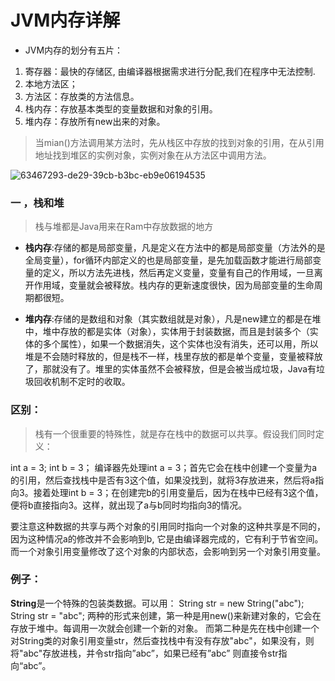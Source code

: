# JVM内存详解

-  JVM内存的划分有五片：

1. 寄存器：最快的存储区, 由编译器根据需求进行分配,我们在程序中无法控制. 
2. 本地方法区；
3. 方法区：存放类的方法信息。
4. 栈内存：存放基本类型的变量数据和对象的引用。
5. 堆内存：存放所有new出来的对象。

>  当mian()方法调用某方法时，先从栈区中存放的找到对象的引用，在从引用地址找到堆区的实例对象，实例对象在从方法区中调用方法。

![63467293-de29-39cb-b3bc-eb9e06194535](C:\Users\27600\Desktop\63467293-de29-39cb-b3bc-eb9e06194535.jpg)



### **一 ，栈和堆**

> 栈与堆都是Java用来在Ram中存放数据的地方

- **栈内存**:存储的都是局部变量，凡是定义在方法中的都是局部变量（方法外的是全局变量），for循环内部定义的也是局部变量，是先加载函数才能进行局部变量的定义，所以方法先进栈，然后再定义变量，变量有自己的作用域，一旦离开作用域，变量就会被释放。栈内存的更新速度很快，因为局部变量的生命周期都很短。

- **堆内存**:存储的是数组和对象（其实数组就是对象），凡是new建立的都是在堆中，堆中存放的都是实体（对象），实体用于封装数据，而且是封装多个（实体的多个属性），如果一个数据消失，这个实体也没有消失，还可以用，所以堆是不会随时释放的，但是栈不一样，栈里存放的都是单个变量，变量被释放了，那就没有了。堆里的实体虽然不会被释放，但是会被当成垃圾，Java有垃圾回收机制不定时的收取。

### 区别：

> 栈有一个很重要的特殊性，就是存在栈中的数据可以共享。假设我们同时定义： 

int a = 3; 
int b = 3； 
编译器先处理int a = 3；首先它会在栈中创建一个变量为a的引用，然后查找栈中是否有3这个值，如果没找到，就将3存放进来，然后将a指向3。接着处理int b = 3；在创建完b的引用变量后，因为在栈中已经有3这个值，便将b直接指向3。这样，就出现了a与b同时均指向3的情况。

要注意这种数据的共享与两个对象的引用同时指向一个对象的这种共享是不同的，因为这种情况a的修改并不会影响到b, 它是由编译器完成的，它有利于节省空间。而一个对象引用变量修改了这个对象的内部状态，会影响到另一个对象引用变量。 

### 例子：
**String**是一个特殊的包装类数据。可以用： 
String str = new String("abc"); 
String str = "abc"; 
两种的形式来创建，第一种是用new()来新建对象的，它会在存放于堆中。每调用一次就会创建一个新的对象。 
而第二种是先在栈中创建一个对String类的对象引用变量str，然后查找栈中有没有存放"abc"，如果没有，则将"abc"存放进栈，并令str指向”abc”，如果已经有”abc” 则直接令str指向“abc”。 

